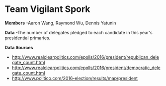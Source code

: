 # Team Vigilant Spork
**Members**
-Aaron Wang, Raymond Wu, Dennis Yatunin

**Data**
-The number of delegates pledged to each candidate in this year's presidential primaries.

**Data Sources**
* http://www.realclearpolitics.com/epolls/2016/president/republican_delegate_count.html
* http://www.realclearpolitics.com/epolls/2016/president/democratic_delegate_count.html
* http://www.politico.com/2016-election/results/map/president
